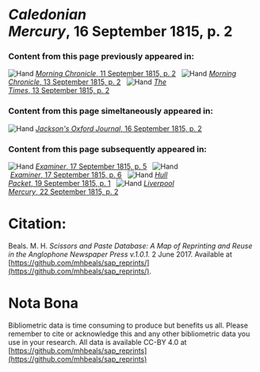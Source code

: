 # *Caledonian Mercury*, 16 September 1815, p. 2  
  
### Content from this page previously appeared in:  
![Hand](http://scissorsandpaste.net/wp-content/uploads/2017/06/smallhandpointer.png) [*Morning Chronicle*, 11 September 1815, p. 2](https://mhbeals.github.io/sap_html/Morning-Chronicle/Morning-Chronicle-11-September-1815-p-2)  
![Hand](http://scissorsandpaste.net/wp-content/uploads/2017/06/smallhandpointer.png) [*Morning Chronicle*, 13 September 1815, p. 2](https://mhbeals.github.io/sap_html/Morning-Chronicle/Morning-Chronicle-13-September-1815-p-2)  
![Hand](http://scissorsandpaste.net/wp-content/uploads/2017/06/smallhandpointer.png) [*The Times*, 13 September 1815, p. 2](https://mhbeals.github.io/sap_html/The-Times/The-Times-13-September-1815-p-2)  
  
### Content from this page simeltaneously appeared in:  
![Hand](http://scissorsandpaste.net/wp-content/uploads/2017/06/smallhandpointer.png) [*Jackson's Oxford Journal*, 16 September 1815, p. 2](https://mhbeals.github.io/sap_html/Jackson's-Oxford-Journal/Jackson's-Oxford-Journal-16-September-1815-p-2)  
  
### Content from this page subsequently appeared in:  
![Hand](http://scissorsandpaste.net/wp-content/uploads/2017/06/smallhandpointer.png) [*Examiner*, 17 September 1815, p. 5](https://mhbeals.github.io/sap_html/Examiner/Examiner-17-September-1815-p-5)  
![Hand](http://scissorsandpaste.net/wp-content/uploads/2017/06/smallhandpointer.png) [*Examiner*, 17 September 1815, p. 6](https://mhbeals.github.io/sap_html/Examiner/Examiner-17-September-1815-p-6)  
![Hand](http://scissorsandpaste.net/wp-content/uploads/2017/06/smallhandpointer.png) [*Hull Packet*, 19 September 1815, p. 1](https://mhbeals.github.io/sap_html/Hull-Packet/Hull-Packet-19-September-1815-p-1)  
![Hand](http://scissorsandpaste.net/wp-content/uploads/2017/06/smallhandpointer.png) [*Liverpool Mercury*, 22 September 1815, p. 2](https://mhbeals.github.io/sap_html/Liverpool-Mercury/Liverpool-Mercury-22-September-1815-p-2)  


# Citation: 

Beals. M. H. *Scissors and Paste Database: A Map of Reprinting and Reuse in the Anglophone Newspaper Press v.1.0.1.* 2 June 2017. Available at [https://github.com/mhbeals/sap_reprints/](https://github.com/mhbeals/sap_reprints/). 

# Nota Bona

Bibliometric data is time consuming to produce but benefits us all. Please remember to cite or acknowledge this and any other bibliometric data you use in your research. All data is available CC-BY 4.0 at [https://github.com/mhbeals/sap_reprints](https://github.com/mhbeals/sap_reprints)